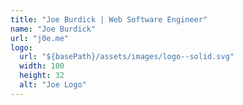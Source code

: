 ```yaml
---
title: "Joe Burdick | Web Software Engineer"
name: "Joe Burdick"
url: "j0e.me"
logo:
  url: "${basePath}/assets/images/logo--solid.svg"
  width: 100
  height: 32
  alt: "Joe Logo"
---
```

